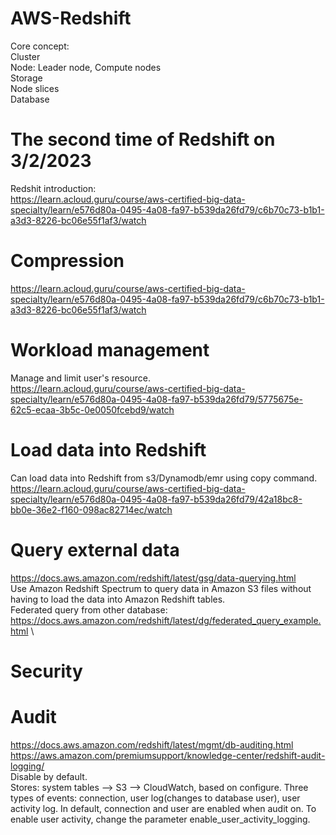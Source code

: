 # AWS-Redshift
Core concept: \
	Cluster \
	Node: Leader node, Compute nodes \
	Storage \
	Node slices \
	Database 

# The second time of Redshift on 3/2/2023
Redshit introduction: \
https://learn.acloud.guru/course/aws-certified-big-data-specialty/learn/e576d80a-0495-4a08-fa97-b539da26fd79/c6b70c73-b1b1-a3d3-8226-bc06e55f1af3/watch 

# Compression 
https://learn.acloud.guru/course/aws-certified-big-data-specialty/learn/e576d80a-0495-4a08-fa97-b539da26fd79/c6b70c73-b1b1-a3d3-8226-bc06e55f1af3/watch 

# Workload management
Manage and limit user's resource. \
https://learn.acloud.guru/course/aws-certified-big-data-specialty/learn/e576d80a-0495-4a08-fa97-b539da26fd79/5775675e-62c5-ecaa-3b5c-0e0050fcebd9/watch 

# Load data into Redshift
Can load data into Redshift from s3/Dynamodb/emr using copy command. \
https://learn.acloud.guru/course/aws-certified-big-data-specialty/learn/e576d80a-0495-4a08-fa97-b539da26fd79/42a18bc8-bb0e-36e2-f160-098ac82714ec/watch 

# Query external data 
https://docs.aws.amazon.com/redshift/latest/gsg/data-querying.html \
Use Amazon Redshift Spectrum to query data in Amazon S3 files without having to load the data into Amazon Redshift tables. \
Federated query from other database: \
https://docs.aws.amazon.com/redshift/latest/dg/federated_query_example.html \



# Security
# Audit
https://docs.aws.amazon.com/redshift/latest/mgmt/db-auditing.html \
https://aws.amazon.com/premiumsupport/knowledge-center/redshift-audit-logging/ \
Disable by default. \
Stores: system tables --> S3 --> CloudWatch, based on configure. 
Three types of events: connection, user log(changes to database user), user activity log. In default, connection and user 
are enabled when audit on. To enable user activity, change the parameter enable_user_activity_logging.
